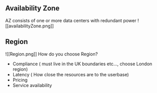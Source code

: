 
## Availability Zone
AZ consists of one or more data centers with redundant power
![[availabilityZone.png]]




## Region
![[Region.png]]
How do you choose Region?
- Compliance ( must live in the UK boundaries etc..., choose London region)
- Latency ( How close the resources are to the userbase)
- Pricing
- Service availability